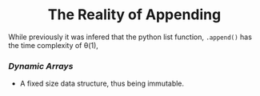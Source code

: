 <div align = "center">

# The Reality of Appending

</div>

While previously it was infered that the python list function, `.append()` has the time complexity of θ(1), 

### ***Dynamic Arrays***
- A fixed size data structure, thus being immutable.

